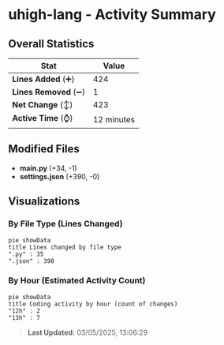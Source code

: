 # uhigh-lang - Activity Summary 

## Overall Statistics

| Stat                   | Value                                                             |
| ---------------------- | ----------------------------------------------------------------- |
| **Lines Added** (➕)   | 424                                          |
| **Lines Removed** (➖) | 1                                        |
| **Net Change** (↕)    | 423                |
| **Active Time** (⌚)   | 12 minutes |


## Modified Files
- **main.py** (+34, -1)
- **settings.json** (+390, -0)

## Visualizations

### By File Type (Lines Changed)

```mermaid
pie showData
title Lines changed by file type
".py" : 35
".json" : 390
```

### By Hour (Estimated Activity Count)

```mermaid
pie showData
title Coding activity by hour (count of changes)
"12h" : 2
"13h" : 7
```


> **Last Updated:** 03/05/2025, 13:06:29